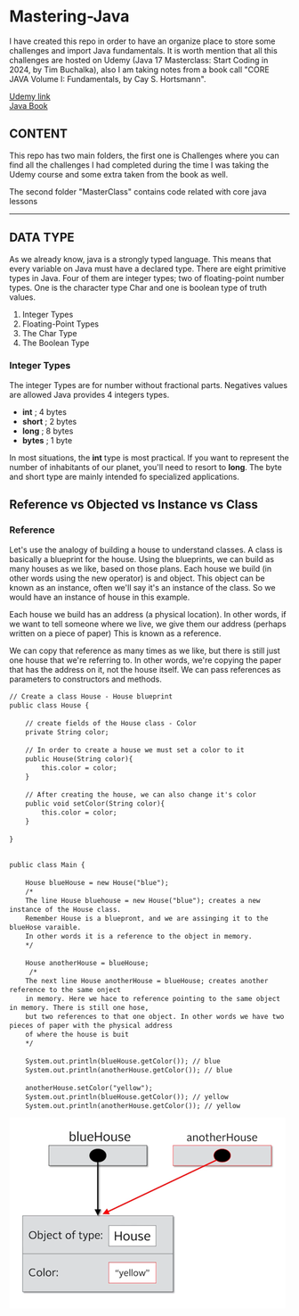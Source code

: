 # Mastering-Java

I have created this repo in order to have an organize place to store 
some challenges and import Java fundamentals. It is worth mention that all this 
challenges are hosted on Udemy (Java 17 Masterclass: Start Coding in 2024, by Tim Buchalka), also I am taking notes from
a book call "CORE JAVA Volume I: Fundamentals, by Cay S. Hortsmann".

[Udemy link](https://www.udemy.com/course/java-the-complete-java-developer-course/) <br>
[Java Book](https://horstmann.com/corejava/)

## CONTENT

This repo has two main folders, the first one is Challenges where you can find all the challenges I had completed 
during the time I was taking the Udemy course and some extra taken from the book as well.

The second folder "MasterClass" contains code related with core java lessons

----

## DATA TYPE

As we already know, java is a strongly typed language. This means that every variable on Java must have a declared type.
There are eight primitive types in Java. Four of them are integer types; two of floating-point number types.
One is the character type Char and one is boolean type of truth values.

1. Integer Types
2. Floating-Point Types 
3. The Char Type
4. The Boolean Type

### Integer Types
The integer Types are for number without fractional parts. Negatives values are allowed
Java provides 4 integers types. 
-  **int** ; 4 bytes 
-  **short** ; 2 bytes 
-  **long** ; 8 bytes 
-  **bytes** ; 1 byte 

In most situations, the **int** type is most practical. If you want to represent the number of inhabitants of our planet, you'll need to 
resort to **long**. The byte and short type are mainly intended fo specialized applications.

## Reference vs Objected vs Instance vs Class

### Reference

Let's use the analogy of building a house to understand classes.
A class is basically a blueprint for the house. Using the blueprints, we can build 
as many houses as we like, based on those plans.
Each house we build (in other words using the new operator) is and object.
This object can be known as an instance, often we'll say it's an instance of the class.
So we would have an instance of house in this example.

Each house we build has an address (a physical location).
In other words, if we want to tell someone where we live, we give them our address (perhaps written on a piece of paper)
This is known as a reference.

We can copy that reference as many times as we like, but there is still just one house that we're referring to.
In other words, we're copying the paper that has the address on it, not the house itself.
We can pass references as parameters to constructors and methods.

````
// Create a class House - House blueprint
public class House {

    // create fields of the House class - Color
    private String color;

    // In order to create a house we must set a color to it
    public House(String color){
        this.color = color;
    }
    
    // After creating the house, we can also change it's color
    public void setColor(String color){
        this.color = color;
    }

}

````

````

public class Main {

    House blueHouse = new House("blue");
    /*
    The line House bluehouse = new House("blue"); creates a new instance of the House class.
    Remember House is a bluepront, and we are assinging it to the blueHose varaible.
    In other words it is a reference to the object in memory.
    */
    
    House anotherHouse = blueHouse;
     /*
    The next line House anotherHouse = blueHouse; creates another reference to the same onject
    in memory. Here we hace to reference pointing to the same object in memory. There is still one hose,
    but two references to that one object. In other words we have two pieces of paper with the physical address
    of where the house is buit
    */
    
    System.out.println(blueHouse.getColor()); // blue
    System.out.println(anotherHouse.getColor()); // blue
    
    anotherHouse.setColor("yellow");
    System.out.println(blueHouse.getColor()); // yellow
    System.out.println(anotherHouse.getColor()); // yellow

````

![Class-Objects-References](img.png)






